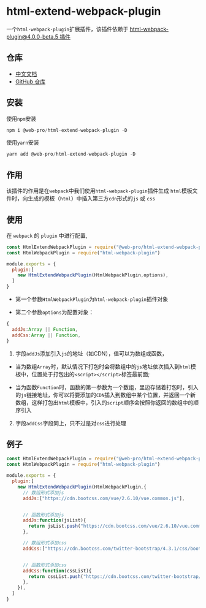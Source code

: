 

# html-extend-webpack-plugin


一个`html-webpack-plugin`扩展插件，该插件依赖于 [html-webpack-plugin@4.0.0-beta.5 插件](https://github.com/jantimon/html-webpack-plugin)

## 仓库

- [中文文档](https://webxiaoma.github.io/project-cli/docs/blogs/webpack/html-extend-webpack-plugin)
- [GitHub 仓库](https://github.com/webxiaoma/project-cli/blob/master/packages/webpack/html-extend-webpack-plugin)

## 安装

使用`npm`安装

```js
npm i @web-pro/html-extend-webpack-plugin -D
```

使用`yarn`安装

```js
yarn add @web-pro/html-extend-webpack-plugin -D
```

## 作用

该插件的作用是在`webpack`中我们使用`html-webpack-plugin`插件生成 `html`模板文件时，向生成的模板（`html`）中插入第三方`cdn`形式的`js` 或 `css`


## 使用

在 `webpack` 的 `plugin` 中进行配置,

```js
const HtmlExtendWebpackPlugin = require("@web-pro/html-extend-webpack-plugin");
const HtmlWebpackPlugin = require("html-webpack-plugin")

module.exports = {
  plugin:[
    new HtmlExtendWebpackPlugin(HtmlWebpackPlugin,options),
  ]
}
```
- 第一个参数`HtmlWebpackPlugin`为`html-webpack-plugin`插件对象

- 第二个参数`options`为配置对象：

```js
{
  addJs:Array || Function,
  addCss:Array || Function,
}
```

1. 字段`addJs`添加引入`js`的地址（如CDN），值可以为数组或函数，

- 当为数组`Array`时，默认情况下打包时会将数组中的`js`地址依次插入到`html`模板中，位置处于打包出的`<script></script>`标签最前面; 

- 当为函数`Function`时，函数的第一参数为一个数组，里边存储着打包时，引入的`js`链接地址，你可以将要添加的`CDN`插入到数组中某个位置，并返回一个新数组，这样打包出`html`模板中，引入的`script`顺序会按照你返回的数组中的顺序引入


2. 字段`addCss`字段同上，只不过是对`css`进行处理


## 例子

```js
const HtmlExtendWebpackPlugin = require("@web-pro/html-extend-webpack-plugin");
const HtmlWebpackPlugin = require("html-webpack-plugin")

module.exports = {
  plugin:[
    new HtmlExtendWebpackPlugin(HtmlWebpackPlugin,{
      // 数组形式添加js
      addJs:["https://cdn.bootcss.com/vue/2.6.10/vue.common.js"], 


      // 函数形式添加js
      addJs:function(jsList){
        return jsList.push("https://cdn.bootcss.com/vue/2.6.10/vue.common.js")
      }, 

      // 数组形式添加css
      addCss:["https://cdn.bootcss.com/twitter-bootstrap/4.3.1/css/bootstrap-grid.css"], 


      // 函数形式添加css
      addCss:function(cssList){
        return cssList.push("https://cdn.bootcss.com/twitter-bootstrap/4.3.1/css/bootstrap-grid.css")
      }, 
    }),
  ]
}
```